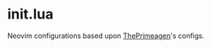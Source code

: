 # init.lua
Neovim configurations based upon [ThePrimeagen](https://github.com/ThePrimeagen)'s configs.
